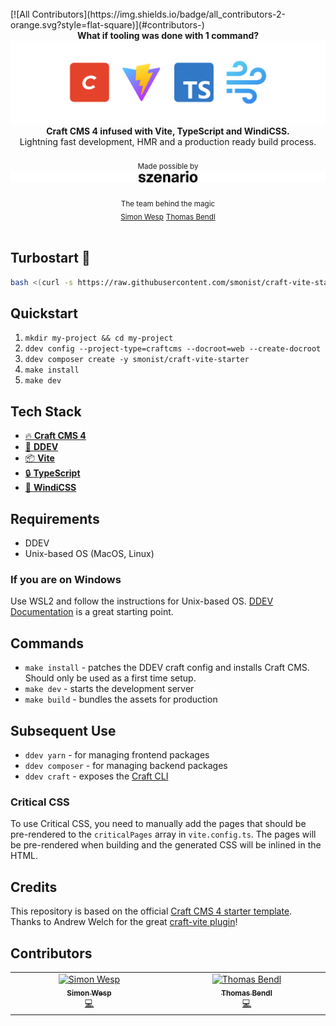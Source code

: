 <br />
<!-- ALL-CONTRIBUTORS-BADGE:START - Do not remove or modify this section -->
[![All Contributors](https://img.shields.io/badge/all_contributors-2-orange.svg?style=flat-square)](#contributors-)
<!-- ALL-CONTRIBUTORS-BADGE:END -->
<div align="center"><strong>What if tooling was done with 1 command?</strong></div>

<img alt="craft-vite" src="header.png"/>
<div align="center"><strong>Craft CMS 4 infused with Vite, TypeScript and WindiCSS.</strong></div>
<div align="center">Lightning fast development, HMR and a production ready build process.</div>

<br />
<div align="center">
  <sub>Made possible by</sub>
  <sub>
  <a href="https://szenario.design/" target="_blank">
    <img src="szenario.svg" alt="szenario.design logo" /></a>
  </sub><br /><br />
  <sub>The team behind the magic</sub><br />
  <sub><a href="https://twitter.com/smonist">Simon Wesp</a></sub>
  <sub><a href="https://twitter.com/thomasbendl">Thomas Bendl</a></sub>  
</div>

<br />

## Turbostart 🚀

```sh
bash <(curl -s https://raw.githubusercontent.com/smonist/craft-vite-starter/main/init.sh)
```

## Quickstart

1.  `mkdir my-project && cd my-project`
2.  `ddev config --project-type=craftcms --docroot=web --create-docroot`
3.  `ddev composer create -y smonist/craft-vite-starter`
4.  `make install`
5.  `make dev`

## Tech Stack

- [🔥 **Craft CMS 4**](https://github.com/craftcms/cms)
- [🚢 **DDEV**](https://github.com/drud/ddev)
- [📦 **Vite**](https://github.com/vitejs/vite)
- [🔒 **TypeScript**](https://github.com/microsoft/TypeScript)
- [💨 **WindiCSS**](https://github.com/windicss/windicss)

## Requirements

- DDEV
- Unix-based OS (MacOS, Linux)

### If you are on Windows

Use WSL2 and follow the instructions for Unix-based OS. [DDEV Documentation](https://ddev.readthedocs.io/en/latest/users/install/docker-installation/) is a great starting point.

## Commands

- `make install` - patches the DDEV craft config and installs Craft CMS. Should only be used as a first time setup.
- `make dev` - starts the development server
- `make build` - bundles the assets for production

## Subsequent Use

- `ddev yarn` - for managing frontend packages
- `ddev composer` - for managing backend packages
- `ddev craft` - exposes the [Craft CLI](https://ddev.readthedocs.io/en/latest/users/usage/commands/#craft)

### Critical CSS

To use Critical CSS, you need to manually add the pages that should be pre-rendered to the `criticalPages` array in `vite.config.ts`. The pages will be pre-rendered when building and the generated CSS will be inlined in the HTML.


## Credits

This repository is based on the official [Craft CMS 4 starter template](https://github.com/craftcms/craft).  
Thanks to Andrew Welch for the great [craft-vite plugin](https://github.com/nystudio107/craft-vite)!


## Contributors

<!-- ALL-CONTRIBUTORS-LIST:START - Do not remove or modify this section -->
<!-- prettier-ignore-start -->
<!-- markdownlint-disable -->
<table>
  <tbody>
    <tr>
      <td align="center" valign="top" width="14.28%"><a href="https://github.com/smonist"><img src="https://avatars.githubusercontent.com/u/7086613?v=4?s=100" width="100px;" alt="Simon Wesp"/><br /><sub><b>Simon Wesp</b></sub></a><br /><a href="https://github.com/szenario-fordesigners/craft-vite-starter/commits?author=smonist" title="Code">💻</a></td>
      <td align="center" valign="top" width="14.28%"><a href="https://github.com/thomasbendl"><img src="https://avatars.githubusercontent.com/u/8804216?v=4?s=100" width="100px;" alt="Thomas Bendl"/><br /><sub><b>Thomas Bendl</b></sub></a><br /><a href="https://github.com/szenario-fordesigners/craft-vite-starter/commits?author=thomasbendl" title="Code">💻</a></td>
    </tr>
  </tbody>
</table>

<!-- markdownlint-restore -->
<!-- prettier-ignore-end -->

<!-- ALL-CONTRIBUTORS-LIST:END -->
<!-- prettier-ignore-start -->
<!-- markdownlint-disable -->

<!-- markdownlint-restore -->
<!-- prettier-ignore-end -->

<!-- ALL-CONTRIBUTORS-LIST:END -->